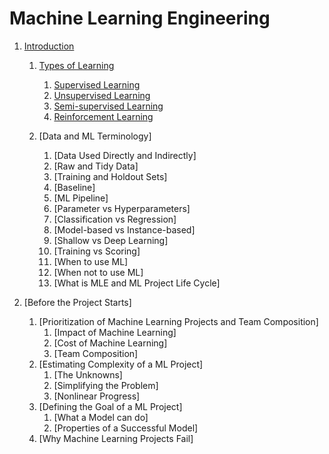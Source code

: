# Machine Learning Engineering

1. [Introduction](./pages/machine-learning-engineering/ch-01.html)
   1. [Types of Learning](./pages/machine-learning-engineering/ch-01.html)
      1. [Supervised Learning](./pages/machine-learning-engineering/ch-01.html#supervised-learning)
      2. [Unsupervised Learning](./pages/machine-learning-engineering/ch-01.html#unsupervised-learning)
      3. [Semi-supervised Learning](./pages/machine-learning-engineering/ch-01.html#semi-supervised-learning)
      4. [Reinforcement Learning](./pages/machine-learning-engineering/ch-01.html#reinforcement-learning)

   2. [Data and ML Terminology]
      1. [Data Used Directly and Indirectly]
      2. [Raw and Tidy Data]
      3. [Training and Holdout Sets]
      4. [Baseline]
      5. [ML Pipeline]
      6. [Parameter vs Hyperparameters]
      7. [Classification vs Regression]
      8. [Model-based vs Instance-based]
      9. [Shallow vs Deep Learning]
      10. [Training vs Scoring]
      11. [When to use ML]
      12. [When not to use ML]
      13. [What is MLE and ML Project Life Cycle]

2. [Before the Project Starts]
   1. [Prioritization of Machine Learning Projects and Team Composition]
      1. [Impact of Machine Learning]
      2. [Cost of Machine Learning]
      3. [Team Composition]
   2. [Estimating Complexity of a ML Project]
      1. [The Unknowns]
      2. [Simplifying the Problem]
      3. [Nonlinear Progress]
   3. [Defining the Goal of a ML Project]
      1. [What a Model can do]
      2. [Properties of a Successful Model]
   4. [Why Machine Learning Projects Fail]